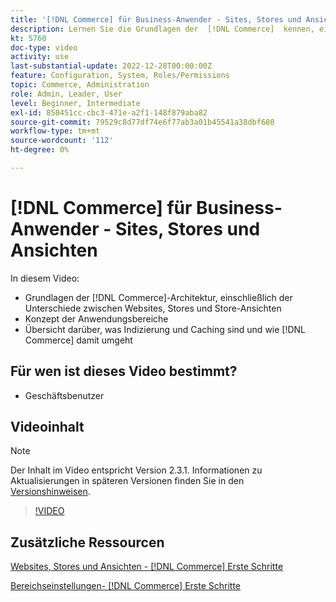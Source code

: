 ```yaml
---
title: '[!DNL Commerce] für Business-Anwender - Sites, Stores und Ansichten'
description: Lernen Sie die Grundlagen der  [!DNL Commerce]  kennen, einschließlich der Unterschiede zwischen Websites, Stores, Store-Ansichten und Anwendungsbereichen. Grundlegendes zu Indizierung und Caching.
kt: 5760
doc-type: video
activity: use
last-substantial-update: 2022-12-28T00:00:00Z
feature: Configuration, System, Roles/Permissions
topic: Commerce, Administration
role: Admin, Leader, User
level: Beginner, Intermediate
exl-id: 858451cc-cbc3-471e-a2f1-148f879aba82
source-git-commit: 79529c8d77df74e6f77ab3a01b45541a38dbf680
workflow-type: tm+mt
source-wordcount: '112'
ht-degree: 0%

---
```


# [!DNL Commerce] für Business-Anwender - Sites, Stores und Ansichten

In diesem Video:

- Grundlagen der [!DNL Commerce]-Architektur, einschließlich der Unterschiede zwischen Websites, Stores und Store-Ansichten
- Konzept der Anwendungsbereiche
- Übersicht darüber, was Indizierung und Caching sind und wie [!DNL Commerce] damit umgeht

## Für wen ist dieses Video bestimmt?

- Geschäftsbenutzer

## Videoinhalt

>[!NOTE]
>
>Der Inhalt im Video entspricht Version 2.3.1. Informationen zu Aktualisierungen in späteren Versionen finden Sie in den [Versionshinweisen](https://experienceleague.adobe.com/docs/commerce-operations/release/notes/overview.html?lang=de).

>[!VIDEO](https://video.tv.adobe.com/v/35945?quality=12&learn=on)

## Zusätzliche Ressourcen

[Websites, Stores und Ansichten - [!DNL Commerce] Erste Schritte](https://experienceleague.adobe.com/docs/commerce-admin/start/setup/websites-stores-views.html?lang=de)

[Bereichseinstellungen- [!DNL Commerce] Erste Schritte](https://experienceleague.adobe.com/docs/commerce-admin/start/setup/websites-stores-views.html?lang=de#scope-settings)

